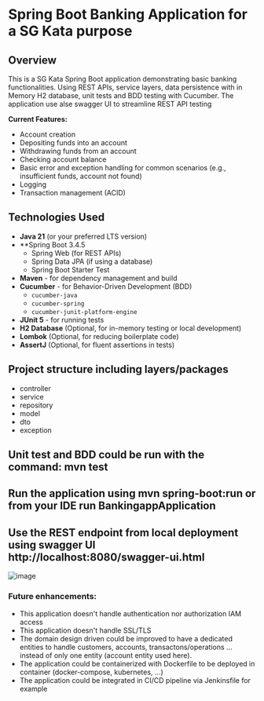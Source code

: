 # Spring Boot Banking Application for a SG Kata purpose

## Overview

This is a SG Kata Spring Boot application demonstrating basic banking functionalities. Using REST APIs, service layers, data persistence with in Memory H2 database, unit tests and BDD testing with Cucumber.
The application use alse swagger UI to streamline REST API testing

**Current Features:**
*   Account creation
*   Depositing funds into an account
*   Withdrawing funds from an account
*   Checking account balance
*   Basic error and exception handling for common scenarios (e.g., insufficient funds, account not found)
*   Logging
*   Transaction management (ACID)

## Technologies Used

*   **Java 21** (or your preferred LTS version)
*   **Spring Boot 3.4.5
    *   Spring Web (for REST APIs)
    *   Spring Data JPA (if using a database)
    *   Spring Boot Starter Test
*   **Maven**  - for dependency management and build
*   **Cucumber** - for Behavior-Driven Development (BDD)
    *   `cucumber-java`
    *   `cucumber-spring`
    *   `cucumber-junit-platform-engine`
*   **JUnit 5** - for running tests
*   **H2 Database** (Optional, for in-memory testing or local development)
*   **Lombok** (Optional, for reducing boilerplate code)
*   **AssertJ** (Optional, for fluent assertions in tests)
  

## Project structure including layers/packages
* controller
* service
* repository
* model
* dto
* exception

## Unit test and BDD could be run with the command: mvn test
## Run the application using mvn spring-boot:run     or from your IDE run  BankingappApplication
## Use the REST endpoint from local deployment using swagger UI  http://localhost:8080/swagger-ui.html
![image](https://github.com/user-attachments/assets/380a2200-f374-4830-8acf-dc63ab2c4ca6)


### Future enhancements:  
* This application doesn't handle authentication nor authorization IAM access
* This application doesn't handle SSL/TLS 
* The domain design driven could be improved to have a dedicated entities to handle customers, accounts, transactons/operations ... instead of only one entity (account entity used here).
* The application could be containerized with Dockerfile to be deployed in container (docker-compose, kubernetes, ...)
* The application could be integrated in CI/CD pipeline via Jenkinsfile for example 


